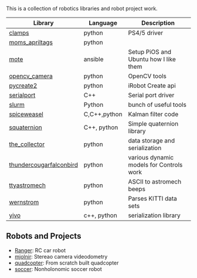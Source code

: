 This is a collection of robotics libraries and robot project work.

| Library | Language | Description |
|---|---|---|
| [clamps][9] | python | PS4/5 driver |
| [moms_apriltags][1] | python | |
| [mote][2] | ansible | Setup PiOS and Ubuntu how I like them |
| [opencv_camera][12] | python | OpenCV tools |
| [pycreate2][7] | python | iRobot Create api |
| [serialport][10] | C++ | Serial port driver |
| [slurm][14] | Python | bunch of useful tools |
| [spiceweasel][4] | C,C++,python | Kalman filter code |
| [squaternion][3] | C++, python | Simple quaternion library |
| [the_collector][11] | python | data storage and serialization |
| [thundercougarfalconbird][6] | python | various dynamic models for Controls work |
| [ttyastromech][13] | python | ASCII to astromech beeps |
| [wernstrom][8] | python | Parses KITTI data sets |
| [yivo][5] | c++, python | serialization library |

[1]: https://github.com/MomsFriendlyRobotCompany/moms_apriltag
[2]: https://github.com/MomsFriendlyRobotCompany/mote
[3]: https://github.com/MomsFriendlyRobotCompany/squaternion
[4]: https://github.com/MomsFriendlyRobotCompany/spiceweasel
[5]: https://github.com/MomsFriendlyRobotCompany/yivo
[6]: https://github.com/MomsFriendlyRobotCompany/thundercougarfalconbird 
[7]: https://github.com/MomsFriendlyRobotCompany/pycreate2
[8]: https://github.com/MomsFriendlyRobotCompany/wernstrom
[9]: https://github.com/MomsFriendlyRobotCompany/clamps
[10]: https://github.com/MomsFriendlyRobotCompany/serialport
[11]: https://github.com/MomsFriendlyRobotCompany/the_collector
[12]: https://github.com/MomsFriendlyRobotCompany/opencv_camera
[13]: https://github.com/MomsFriendlyRobotCompany/ttastromech
[14]: https://github.com/MomsFriendlyRobotCompany/slurm

## Robots and Projects

- [Ranger][r1]: RC car robot
- [mjolnir][r2]: Stereao camera videodometry
- [quadcopter][r3]: From scratch built quadcopter
- [soccer][r4]: Nonholonomic soccer robot

[r1]: https://github.com/MomsFriendlyRobotCompany/ranger
[r2]: https://github.com/MomsFriendlyRobotCompany/mjolnir
[r3]: https://github.com/MomsFriendlyRobotCompany/quadcopter
[r4]: https://github.com/MomsFriendlyRobotCompany/soccer
